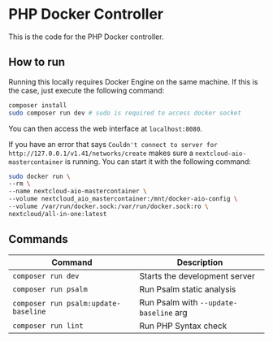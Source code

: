 # PHP Docker Controller

This is the code for the PHP Docker controller.

## How to run

Running this locally requires Docker Engine on the same machine. 
If this is the case, just execute the following command:

```bash
composer install
sudo composer run dev # sudo is required to access docker socket
```

You can then access the web interface at `localhost:8080`.

If you have an error that says `Couldn't connect to server for http://127.0.0.1/v1.41/networks/create` makes sure a `nextcloud-aio-mastercontainer` is running.
You can start it with the following command:

```bash
sudo docker run \
--rm \
--name nextcloud-aio-mastercontainer \
--volume nextcloud_aio_mastercontainer:/mnt/docker-aio-config \
--volume /var/run/docker.sock:/var/run/docker.sock:ro \
nextcloud/all-in-one:latest
```

## Commands

| Command                                 | Description                            |
|-----------------------------------------|----------------------------------------|
| `composer run dev`                      | Starts the development server          |
| `composer run psalm`                    | Run Psalm static analysis              |
| `composer run psalm:update-baseline`    | Run Psalm with `--update-baseline` arg |
| `composer run lint`                     | Run PHP Syntax check                   |

[//]: # (| `composer run php-deprecation-detector` | Run PHP Deprecation Detector           |)


